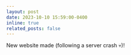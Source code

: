 ```yaml
---
layout: post
date: 2023-10-10 15:59:00-0400
inline: true
related_posts: false
---
```


New website made (following a server crash :skull:)!